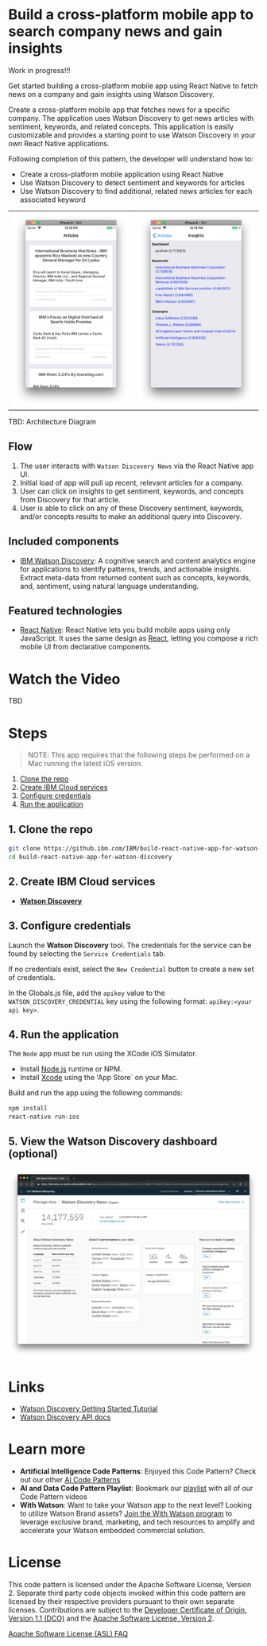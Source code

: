 # Build a cross-platform mobile app to search company news and gain insights

Work in progress!!!

Get started building a cross-platform mobile app using React Native to fetch news on a company and gain insights using Watson Discovery.

Create a cross-platform mobile app that fetches news for a specific company. The application uses Watson Discovery to get news articles with sentiment, keywords, and related concepts. This application is easily customizable and provides a starting point to use Watson Discovery in your own React Native applications.

Following completion of this pattern, the developer will understand how to:

* Create a cross-platform mobile application using React Native
* Use Watson Discovery to detect sentiment and keywords for articles
* Use Watson Discovery to find additional, related news articles for each associated keyword

|   |   |
| - | - |
| ![](doc/source/images/react-native-app-1.png) | ![](doc/source/images/react-native-app-2.png) |

TBD: Architecture Diagram

## Flow

1. The user interacts with `Watson Discovery News` via the React Native app UI.
1. Initial load of app will pull up recent, relevant articles for a company.
1. User can click on insights to get sentiment, keywords, and concepts from Discovery for that article.
1. User is able to click on any of these Discovery sentiment, keywords, and/or concepts results to make an additional query into Discovery.

## Included components

* [IBM Watson Discovery](https://www.ibm.com/watson/developercloud/discovery.html): A cognitive search and content analytics engine for applications to identify patterns, trends, and actionable insights. Extract meta-data from returned content such as concepts, keywords, and, sentiment, using natural language understanding.

## Featured technologies

* [React Native](https://facebook.github.io/react-native/): React Native lets you build mobile apps using only JavaScript. It uses the same design as [React](https://reactjs.org/), letting you compose a rich mobile UI from declarative components.

# Watch the Video

TBD

# Steps

> NOTE: This app requires that the following steps be performed on a Mac running the latest iOS version.

1. [Clone the repo](#1-clone-the-repo)
1. [Create IBM Cloud services](#2-create-ibm-cloud-services)
1. [Configure credentials](#3-configure-credentials)
1. [Run the application](#4-run-the-application)

## 1. Clone the repo

```bash
git clone https://github.ibm.com/IBM/build-react-native-app-for-watson-discovery
cd build-react-native-app-for-watson-discovery
```

## 2. Create IBM Cloud services

* [**Watson Discovery**](https://cloud.ibm.com/catalog/services/discovery)

## 3. Configure credentials

Launch the **Watson Discovery** tool. The credentials for the service can be found by selecting the `Service Credentials` tab.

If no credentials exist, select the `New Credential` button to create a new set of credentials.
 
In the Globals.js file, add the `apikey` value to the `WATSON_DISCOVERY_CREDENTIAL` key using the following format: `apikey:<your api key>`.

## 4. Run the application

The `Node` app must be run using the XCode iOS Simulator.

* Install [Node.js](https://nodejs.org/en/) runtime or NPM.
* Install [Xcode](https://developer.apple.com/xcode/) using the 'App Store` on your Mac.

Build and run the app using the following commands:

```bash
npm install
react-native run-ios
```

## 5. View the Watson Discovery dashboard (optional)

![discovery-dashboard](doc/source/images/watson-discovery-news-collection-dashboard.png)

# Links

* [Watson Discovery Getting Started Tutorial](https://console.bluemix.net/docs/services/discovery/getting-started.html#getting-started-tutorial)
* [Watson Discovery API docs](https://console.bluemix.net/apidocs/discovery)

# Learn more

* **Artificial Intelligence Code Patterns**: Enjoyed this Code Pattern? Check out our other [AI Code Patterns](https://developer.ibm.com/technologies/artificial-intelligence/)
* **AI and Data Code Pattern Playlist**: Bookmark our [playlist](https://www.youtube.com/playlist?list=PLzUbsvIyrNfknNewObx5N7uGZ5FKH0Fde) with all of our Code Pattern videos
* **With Watson**: Want to take your Watson app to the next level? Looking to utilize Watson Brand assets? [Join the With Watson program](https://www.ibm.com/watson/with-watson/) to leverage exclusive brand, marketing, and tech resources to amplify and accelerate your Watson embedded commercial solution.

# License

This code pattern is licensed under the Apache Software License, Version 2.  Separate third party code objects invoked within this code pattern are licensed by their respective providers pursuant to their own separate licenses. Contributions are subject to the [Developer Certificate of Origin, Version 1.1 (DCO)](https://developercertificate.org/) and the [Apache Software License, Version 2](https://www.apache.org/licenses/LICENSE-2.0.txt).

[Apache Software License (ASL) FAQ](https://www.apache.org/foundation/license-faq.html#WhatDoesItMEAN)
